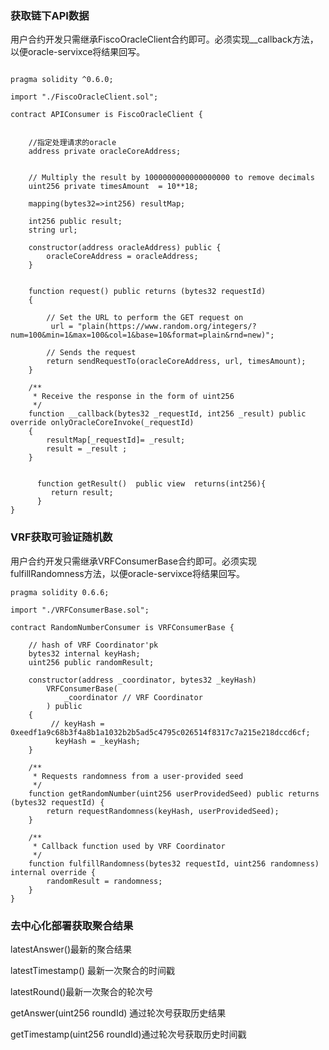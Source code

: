 


### 获取链下API数据
用户合约开发只需继承FiscoOracleClient合约即可。必须实现__callback方法，以便oracle-servixce将结果回写。

```

pragma solidity ^0.6.0;

import "./FiscoOracleClient.sol";

contract APIConsumer is FiscoOracleClient {


    //指定处理请求的oracle
    address private oracleCoreAddress;
  

    // Multiply the result by 1000000000000000000 to remove decimals
    uint256 private timesAmount  = 10**18;

    mapping(bytes32=>int256) resultMap;

    int256 public result;
    string url;

    constructor(address oracleAddress) public {
        oracleCoreAddress = oracleAddress;
    }


    function request() public returns (bytes32 requestId)
    {

        // Set the URL to perform the GET request on
         url = "plain(https://www.random.org/integers/?num=100&min=1&max=100&col=1&base=10&format=plain&rnd=new)";

        // Sends the request
        return sendRequestTo(oracleCoreAddress, url, timesAmount);
    }

    /**
     * Receive the response in the form of uint256
     */
    function __callback(bytes32 _requestId, int256 _result) public override onlyOracleCoreInvoke(_requestId)
    {
        resultMap[_requestId]= _result;
        result = _result ;
    }


      function getResult()  public view  returns(int256){
         return result;
      }
}
```

### VRF获取可验证随机数
  
  用户合约开发只需继承VRFConsumerBase合约即可。必须实现fulfillRandomness方法，以便oracle-servixce将结果回写。

```
pragma solidity 0.6.6;

import "./VRFConsumerBase.sol";

contract RandomNumberConsumer is VRFConsumerBase {

    // hash of VRF Coordinator'pk
    bytes32 internal keyHash;
    uint256 public randomResult;

    constructor(address _coordinator, bytes32 _keyHash)
        VRFConsumerBase(
            _coordinator // VRF Coordinator
        ) public
    {
         // keyHash = 0xeedf1a9c68b3f4a8b1a1032b2b5ad5c4795c026514f8317c7a215e218dccd6cf;
          keyHash = _keyHash;
    }

    /**
     * Requests randomness from a user-provided seed
     */
    function getRandomNumber(uint256 userProvidedSeed) public returns (bytes32 requestId) {
        return requestRandomness(keyHash, userProvidedSeed);
    }

    /**
     * Callback function used by VRF Coordinator
     */
    function fulfillRandomness(bytes32 requestId, uint256 randomness) internal override {
        randomResult = randomness;
    }
}
  ```
  
  
### 去中心化部署获取聚合结果



  latestAnswer()最新的聚合结果
  
  latestTimestamp() 最新一次聚合的时间戳
  
  latestRound()最新一次聚合的轮次号
  
  getAnswer(uint256 roundId) 通过轮次号获取历史结果
  
  getTimestamp(uint256 roundId)通过轮次号获取历史时间戳